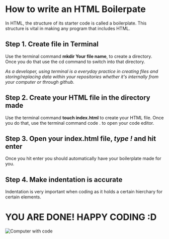 # How to write an HTML Boilerpate

In HTML, the structure of its starter code is called a boilerplate. This structure is vital in making any program that includes HTML.

## Step 1. Create file in Terminal

Use the terminal command **mkdir Your file name**, to create a directory. Once you do that use the cd command to switch into that directory.

*As a developer, using terminal is a everyday practice in creating files and storing/replacing data within your repositories whether it's internally from your computer or through github.*

## Step 2. Create your HTML file in the directory made

Use the terminal command **touch index.html** to create your HTML file. Once you do that, use the terminal command code . to open your code editor.

## Step 3. Open your index.html file, *type !* and hit enter

Once you hit enter you should automatically have your boilerplate made for you.

## Step 4. Make indentation is accurate

Indentation is very important when coding as it holds a certain hierchary for certain elements.

# YOU ARE DONE! HAPPY CODING :D

![Computer with code](https://canto-wp-media.s3.amazonaws.com/app/uploads/2019/07/19194417/insert-image-html.jpg)